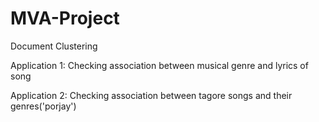 # MVA-Project
Document Clustering

Application 1:
Checking association between musical genre and lyrics of song

Application 2:
Checking association between tagore songs and their genres('porjay')
